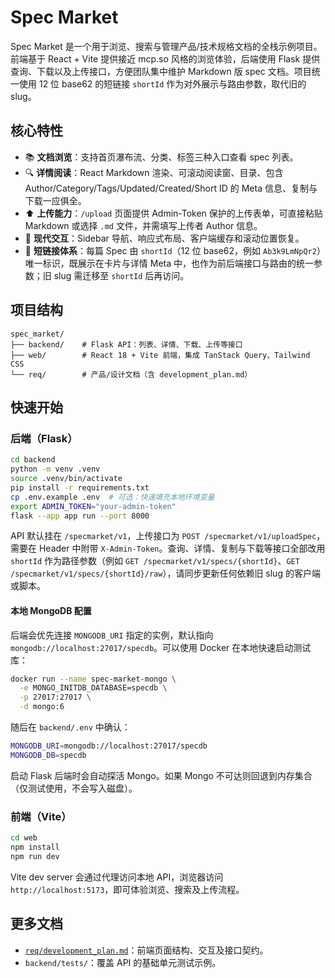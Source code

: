 # Spec Market

Spec Market 是一个用于浏览、搜索与管理产品/技术规格文档的全栈示例项目。前端基于 React + Vite 提供接近 mcp.so 风格的浏览体验，后端使用 Flask 提供查询、下载以及上传接口，方便团队集中维护 Markdown 版 spec 文档。项目统一使用 12 位 base62 的短链接 `shortId` 作为对外展示与路由参数，取代旧的 slug。

## 核心特性

* 📚 **文档浏览**：支持首页瀑布流、分类、标签三种入口查看 spec 列表。
* 🔍 **详情阅读**：React Markdown 渲染、可滚动阅读窗、目录、包含 Author/Category/Tags/Updated/Created/Short ID 的 Meta 信息、复制与下载一应俱全。
* ⬆️ **上传能力**：`/upload` 页面提供 Admin-Token 保护的上传表单，可直接粘贴 Markdown 或选择 `.md` 文件，并需填写上传者 Author 信息。
* 🧭 **现代交互**：Sidebar 导航、响应式布局、客户端缓存和滚动位置恢复。
* 🔗 **短链接体系**：每篇 Spec 由 `shortId`（12 位 base62，例如 `Ab3k9LmNpQr2`）唯一标识，既展示在卡片与详情 Meta 中，也作为前后端接口与路由的统一参数；旧 slug 需迁移至 `shortId` 后再访问。

## 项目结构

```
spec_market/
├── backend/    # Flask API：列表、详情、下载、上传等接口
├── web/        # React 18 + Vite 前端，集成 TanStack Query、Tailwind CSS
└── req/        # 产品/设计文档（含 development_plan.md）
```

## 快速开始

### 后端（Flask）

```bash
cd backend
python -m venv .venv
source .venv/bin/activate
pip install -r requirements.txt
cp .env.example .env  # 可选：快速填充本地环境变量
export ADMIN_TOKEN="your-admin-token"
flask --app app run --port 8000
```

API 默认挂在 `/specmarket/v1`，上传接口为 `POST /specmarket/v1/uploadSpec`，需要在 Header 中附带 `X-Admin-Token`。查询、详情、复制与下载等接口全部改用 `shortId` 作为路径参数（例如 `GET /specmarket/v1/specs/{shortId}`、`GET /specmarket/v1/specs/{shortId}/raw`），请同步更新任何依赖旧 slug 的客户端或脚本。

#### 本地 MongoDB 配置

后端会优先连接 `MONGODB_URI` 指定的实例，默认指向 `mongodb://localhost:27017/specdb`。可以使用 Docker 在本地快速启动测试库：

```bash
docker run --name spec-market-mongo \
  -e MONGO_INITDB_DATABASE=specdb \
  -p 27017:27017 \
  -d mongo:6
```

随后在 `backend/.env` 中确认：

```bash
MONGODB_URI=mongodb://localhost:27017/specdb
MONGODB_DB=specdb
```

启动 Flask 后端时会自动探活 Mongo。如果 Mongo 不可达则回退到内存集合（仅测试使用，不会写入磁盘）。

### 前端（Vite）

```bash
cd web
npm install
npm run dev
```

Vite dev server 会通过代理访问本地 API，浏览器访问 `http://localhost:5173`，即可体验浏览、搜索及上传流程。

## 更多文档

* [`req/development_plan.md`](req/development_plan.md)：前端页面结构、交互及接口契约。
* `backend/tests/`：覆盖 API 的基础单元测试示例。

